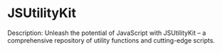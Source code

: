 # JSUtilityKit
Description: Unleash the potential of JavaScript with JSUtilityKit – a comprehensive repository of utility functions and cutting-edge scripts.
